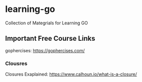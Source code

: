 # learning-go
Collection of Mategrials for Learning GO

## Important Free Course Links

gophercises: https://gophercises.com/

### Clousres

Closures Exaplained: https://www.calhoun.io/what-is-a-closure/

